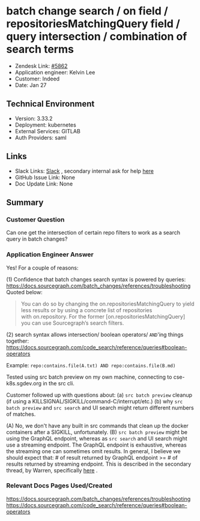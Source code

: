 
# batch change search / on field / repositoriesMatchingQuery field / query intersection / combination of search terms <!-- Ticket Title  Hint: include keywords to make it searchable -->

- Zendesk Link: [#5862](https://sourcegraph.zendesk.com/agent/tickets/5862)
- Application engineer: Kelvin Lee
- Customer: Indeed <!-- Redact if this contains personally identifying information -->
- Date: Jan 27

<!-- Data populated from integration, speak to Ben Gordon or Michael Bali if not working -->
<!-- During Internal team trial, fill missing data manually (we are waiting for all data to sync) -->

## Technical Environment
- Version: 3.33.2​
- Deployment: kubernetes
- External Services: GITLAB
- Auth Providers: saml


## Links
<!-- Data for application engineer manual entry -->
- Slack Links: [Slack](https://sourcegraph.slack.com/archives/C01EDKVG9J5/p1643324770017800) , secondary internal ask for help [here](https://sourcegraph.slack.com/archives/C01JR51JR5J/p1643408309249359) 
- GitHub Issue Link: None
- Doc Update Link: None

## Summary
### Customer Question
Can one get the intersection of certain repo filters to work as a search query in batch changes?

### Application Engineer Answer
Yes! For a couple of reasons:

(1) Confidence that batch changes search syntax is powered by queries: https://docs.sourcegraph.com/batch_changes/references/troubleshooting
Quoted below:
> You can do so by changing the on.repositoriesMatchingQuery to yield less results or by using a concrete list of repositories with on.repository.
> For the former [on.repositoriesMatchingQuery] you can use Sourcegraph’s search filters.


(2) search syntax allows intersection/ boolean operators/ `AND`'ing things together: https://docs.sourcegraph.com/code_search/reference/queries#boolean-operators 

Example: `repo:contains.file(A.txt) AND repo:contains.file(B.md)`

Tested using src batch preview on my own machine, connecting to cse-k8s.sgdev.org in the src cli.


Customer followed up with questions about:
(a) `src batch preview` cleanup (if using a KILLSIGNAL/SIGKILL/command-C/interrupt/etc.)
(b) why `src batch preview` and `src search` and UI search might return different numbers of matches.

(A) No, we don't have any built in src commands that clean up the docker containers after a SIGKILL, unfortunately.
(B) `src batch preview` might be using the GraphQL endpoint, whereas as `src search` and UI search might use a streaming endpoint. The GraphQL endpoint is exhaustive, whereas the streaming one can sometimes omit results. In general, I believe we should expect that: # of result returned by GraphQL endpoint >= # of results returned by streaming endpoint. This is described in the secondary thread, by Warren, specifically [here](https://sourcegraph.slack.com/archives/C01JR51JR5J/p1643414120863229?thread_ts=1643408309.249359&cid=C01JR51JR5J) .

### Relevant Docs Pages Used/Created
https://docs.sourcegraph.com/batch_changes/references/troubleshooting
https://docs.sourcegraph.com/code_search/reference/queries#boolean-operators


<!-- Once complete, upload a copy to https://github.com/sourcegraph/support-tools-internal/tree/main/resolved-tickets as a .md file -->
<!-- Name the file 5862.md -->
